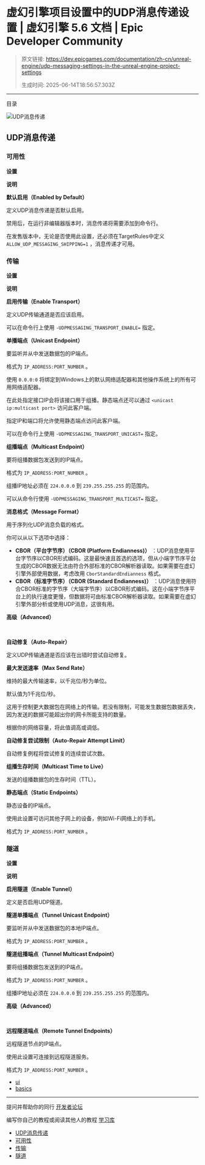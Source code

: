 # 虚幻引擎项目设置中的UDP消息传递设置 | 虚幻引擎 5.6 文档 | Epic Developer Community

> 原文链接: https://dev.epicgames.com/documentation/zh-cn/unreal-engine/udp-messaging-settings-in-the-unreal-engine-project-settings
> 
> 生成时间: 2025-06-14T18:56:57.303Z

---

目录

![UDP消息传递](https://dev.epicgames.com/community/api/documentation/image/eb6d1d87-77cf-40f2-9140-908b3feb6ece?resizing_type=fill&width=1920&height=335)

## UDP消息传递

### 可用性

**设置**

**说明**

**默认启用（Enabled by Default）**

定义UDP消息传递是否默认启用。

禁用后，在运行非编辑器版本时，消息传递将需要添加到命令行。

在发售版本中，无论是否使用此设置，还必须在TargetRules中定义 `ALLOW_UDP_MESSAGING_SHIPPING=1` ，消息传递才可用。

### 传输

**设置**

**说明**

**启用传输（Enable Transport）**

定义UDP传输通道是否应该启用。

可以在命令行上使用 `-UDPMESSAGING_TRANSPORT_ENABLE=` 指定。

**单播端点（Unicast Endpoint）**

要监听并从中发送数据包的IP端点。

格式为 `IP_ADDRESS:PORT_NUMBER` 。

使用 `0.0.0:0` 将绑定到Windows上的默认网络适配器和其他操作系统上的所有可用网络适配器。

在此处指定接口IP会将该接口用于组播。静态端点还可以通过 `<unicast ip:multicast port>` 访问此客户端。

指定IP和端口将允许使用静态端点访问此客户端。

可以在命令行上使用 `-UDPMESSAGING_TRANSPORT_UNICAST=` 指定。

**组播端点（Multicast Endpoint）**

要将组播数据包发送到的IP端点。

格式为 `IP_ADDRESS:PORT_NUMBER` 。

组播IP地址必须在 `224.0.0.0` 到 `239.255.255.255` 的范围内。

可以从命令行使用 `-UDPMESSAGING_TRANSPORT_MULTICAST=` 指定。

**消息格式（Message Format）**

用于序列化UDP消息负载的格式。

你可以从以下选项中选择：

-   **CBOR（平台字节序）（CBOR (Platform Endianness)）** ：UDP消息使用平台字节序以CBOR形式编码。这是最快速且首选的选项，但从小端字节序平台生成的CBOR数据无法由符合外部标准的CBOR解析器读取。如果需要在虚幻引擎外部使用数据，考虑改用 `CborStandardEndianness` 格式。
-   **CBOR（标准字节序）（CBOR (Standard Endianness)）** ：UDP消息使用符合CBOR标准的字节序（大端字节序）以CBOR形式编码。这在小端字节序平台上的执行速度更慢，但数据将可由标准CBOR解析器读取。如果需要在虚幻引擎外部分析或使用UDP消息，这很有用。

**高级（Advanced）**

 

**自动修复（Auto-Repair）**

定义UDP传输通道是否应该在出错时尝试自动修复。

**最大发送速率（Max Send Rate）**

维持的最大传输速率，以千兆位/秒为单位。

默认值为1千兆位/秒。

这用于控制更大数据包在网络上的传输。若没有限制，可能发生数据包数据丢失，因为发送的数据可能超出你的网卡所能支持的数量。

根据你的网络容量，将此值调高或调低。

**自动修复尝试限制（Auto-Repair Attempt Limit）**

自动修复例程将尝试修复的连续尝试次数。

**组播生存时间（Multicast Time to Live）**

发送的组播数据包的生存时间（TTL）。

**静态端点（Static Endpoints）**

静态设备的IP端点。

使用此设置可访问其他子网上的设备，例如Wi-Fi网络上的手机。

格式为 `IP_ADDRESS:PORT_NUMBER` 。

### 隧道

**设置**

**说明**

**启用隧道（Enable Tunnel）**

定义是否启用UDP隧道。

**隧道单播端点（Tunnel Unicast Endpoint）**

要监听并从中发送数据包的本地IP端点。

格式为 `IP_ADDRESS:PORT_NUMBER` 。

**隧道组播端点（Tunnel Multicast Endpoint）**

要将组播数据包发送到的IP端点。

格式为 `IP_ADDRESS:PORT_NUMBER` 。

组播IP地址必须在 `224.0.0.0` 到 `239.255.255.255` 的范围内。

**高级（Advanced）**

 

**远程隧道端点（Remote Tunnel Endpoints）**

远程隧道节点的IP端点。

使用此设置可连接到远程隧道服务。

格式为 `IP_ADDRESS:PORT_NUMBER` 。

-   [ui](https://dev.epicgames.com/community/search?query=ui)
-   [basics](https://dev.epicgames.com/community/search?query=basics)

* * *

提问并帮助你的同行 [开发者论坛](https://forums.unrealengine.com/categories?tag=unreal-engine)

编写你自己的教程或阅读其他人的教程 [学习库](https://dev.epicgames.com/community/unreal-engine/learning)

-   [UDP消息传递](/documentation/zh-cn/unreal-engine/udp-messaging-settings-in-the-unreal-engine-project-settings#udp%E6%B6%88%E6%81%AF%E4%BC%A0%E9%80%92)
-   [可用性](/documentation/zh-cn/unreal-engine/udp-messaging-settings-in-the-unreal-engine-project-settings#%E5%8F%AF%E7%94%A8%E6%80%A7)
-   [传输](/documentation/zh-cn/unreal-engine/udp-messaging-settings-in-the-unreal-engine-project-settings#%E4%BC%A0%E8%BE%93)
-   [隧道](/documentation/zh-cn/unreal-engine/udp-messaging-settings-in-the-unreal-engine-project-settings#%E9%9A%A7%E9%81%93)